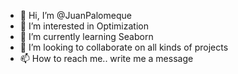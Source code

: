 - 👋 Hi, I’m @JuanPalomeque
- 👀 I’m interested in Optimization
- 🌱 I’m currently learning Seaborn
- 💞️ I’m looking to collaborate on all kinds of projects
- 📫 How to reach me.. write me a message

<!---
JuanPalomeque/JuanPalomeque is a ✨ special ✨ repository because its `README.md` (this file) appears on your GitHub profile.
You can click the Preview link to take a look at your changes.
--->
